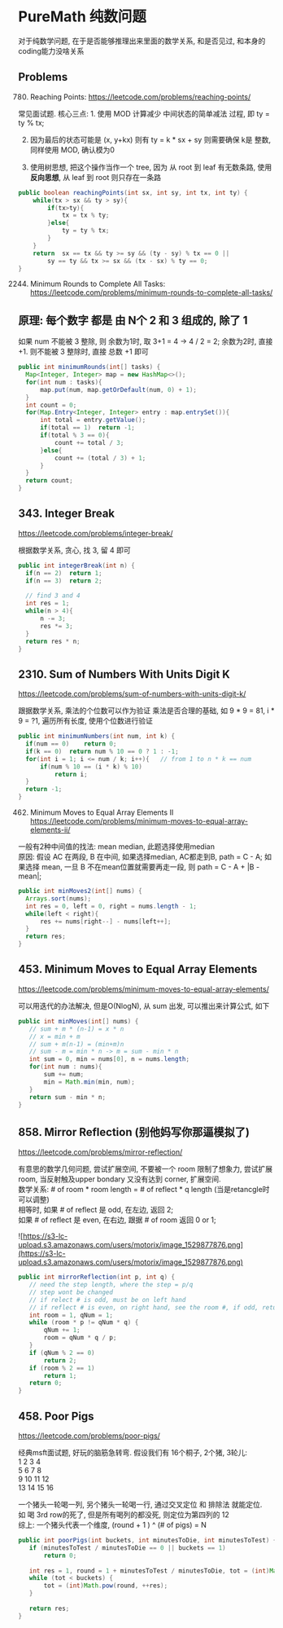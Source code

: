 # PureMath 纯数问题
对于纯数学问题, 在于是否能够推理出来里面的数学关系, 和是否见过, 和本身的coding能力没啥关系

## Problems

780. Reaching Points: https://leetcode.com/problems/reaching-points/

常见面试题. 核心三点: 1. 使用 MOD 计算减少 中间状态的简单减法 过程, 即 ty = ty % tx;

2. 因为最后的状态可能是 (x, y+kx) 则有 ty = k * sx + sy 则需要确保 k是 整数, 同样使用 MOD, 确认模为0

3. 使用树思想, 把这个操作当作一个 tree, 因为 从 root 到 leaf 有无数条路, 使用**反向思想**, 从 leaf 到 root 则只存在一条路

```java
public boolean reachingPoints(int sx, int sy, int tx, int ty) {
    while(tx > sx && ty > sy){
        if(tx>ty){
            tx = tx % ty;   
        }else{
            ty = ty % tx;
        }
    }
    return  sx == tx && ty >= sy && (ty - sy) % tx == 0 ||
        sy == ty && tx >= sx && (tx - sx) % ty == 0;
}
```

2244. Minimum Rounds to Complete All Tasks: https://leetcode.com/problems/minimum-rounds-to-complete-all-tasks/

## 原理: 每个数字 都是 由 N个 2 和 3 组成的, 除了 1

如果 num 不能被 3 整除, 则 余数为1时, 取 3+1 = 4 -> 4 / 2 = 2; 余数为2时, 直接 +1. 则不能被 3 整除时, 直接 总数 +1 即可

```java
public int minimumRounds(int[] tasks) {
  Map<Integer, Integer> map = new HashMap<>();
  for(int num : tasks){
      map.put(num, map.getOrDefault(num, 0) + 1);
  }
  int count = 0;
  for(Map.Entry<Integer, Integer> entry : map.entrySet()){
      int total = entry.getValue();
      if(total == 1)  return -1;
      if(total % 3 == 0){
          count += total / 3;
      }else{
          count += (total / 3) + 1;
      }
  }
  return count;
}
```

## 343. Integer Break
https://leetcode.com/problems/integer-break/

根据数学关系, 贪心, 找 3, 留 4 即可
```java
public int integerBreak(int n) {
  if(n == 2)  return 1;
  if(n == 3)  return 2;
  
  // find 3 and 4
  int res = 1;
  while(n > 4){
      n -= 3;
      res *= 3;
  }
  return res * n;
}
```

## 2310. Sum of Numbers With Units Digit K
https://leetcode.com/problems/sum-of-numbers-with-units-digit-k/

跟据数学关系, 乘法的个位数可以作为验证 乘法是否合理的基础, 如 9 * 9 = 81, i * 9 = ?1, 遍历所有长度, 使用个位数进行验证

```java
public int minimumNumbers(int num, int k) {
  if(num == 0)    return 0;
  if(k == 0)  return num % 10 == 0 ? 1 : -1;
  for(int i = 1; i <= num / k; i++){   // from 1 to n * k == num
      if(num % 10 == (i * k) % 10)
          return i;
  }
  return -1;
}
```

462. Minimum Moves to Equal Array Elements II
https://leetcode.com/problems/minimum-moves-to-equal-array-elements-ii/

一般有2种中间值的找法: mean median, 此题选择使用median    
原因: 假设 AC 在两段, B 在中间, 如果选择median, AC都走到B, path = C - A; 如果选择 mean, 一旦 B 不在mean位置就需要再走一段, 则 path = C - A + |B - mean|;

```java
public int minMoves2(int[] nums) {
  Arrays.sort(nums);
  int res = 0, left = 0, right = nums.length - 1;
  while(left < right){
      res += nums[right--] - nums[left++];
  }
  return res;
}
```

## 453. Minimum Moves to Equal Array Elements
https://leetcode.com/problems/minimum-moves-to-equal-array-elements/

可以用迭代的办法解决, 但是O(NlogN), 从 sum 出发, 可以推出来计算公式, 如下

```java
public int minMoves(int[] nums) {
   // sum + m * (n-1) = x * n
   // x = min + m
   // sum + m(n-1) = (min+m)n
   // sum - m = min * n -> m = sum - min * n
   int sum = 0, min = nums[0], n = nums.length;
   for(int num : nums){
       sum += num;
       min = Math.min(min, num);
   }
   return sum - min * n;
}
```

## 858. Mirror Reflection (别他妈写你那逼模拟了)
https://leetcode.com/problems/mirror-reflection/

有意思的数学几何问题, 尝试扩展空间, 不要被一个 room 限制了想象力, 尝试扩展 room, 当反射触及upper bondary 又没有达到 corner, 扩展空间.     
数学关系: # of room * room length = # of reflect * q length (当是retancgle时可以调整)    
相等时, 如果 # of reflect 是 odd, 在左边, 返回 2;      
如果 # of reflect 是 even, 在右边, 跟据 # of room 返回 0 or 1;     

![https://s3-lc-upload.s3.amazonaws.com/users/motorix/image_1529877876.png](https://s3-lc-upload.s3.amazonaws.com/users/motorix/image_1529877876.png)

```java
public int mirrorReflection(int p, int q) {
   // need the step length, where the step = p/q
   // step wont be changed
   // if relect # is odd, must be on left hand
   // if reflect # is even, on right hand, see the room #, if odd, returnr 1
   int room = 1, qNum = 1;
   while (room * p != qNum * q) {
       qNum += 1;
       room = qNum * q / p; 
   }
   if (qNum % 2 == 0)
       return 2;
   if (room % 2 == 1)
       return 1;
   return 0;
}
```

## 458. Poor Pigs
https://leetcode.com/problems/poor-pigs/

经典msft面试题, 好玩的脑筋急转弯. 假设我们有 16个桐子, 2个猪, 3轮儿:    
1 2 3 4    
5 6 7 8    
9 10 11 12   
13 14 15 16     

一个猪头一轮喝一列, 另个猪头一轮喝一行, 通过交叉定位 和 排除法 就能定位.    
如 喝 3rd row的死了, 但是所有喝列的都没死, 则定位为第四列的 12    
综上: 一个猪头代表一个维度, (round + 1 ) ^ (# of pigs) = N

```java
public int poorPigs(int buckets, int minutesToDie, int minutesToTest) {
   if (minutesToTest / minutesToDie == 0 || buckets == 1)
       return 0;
   
   int res = 1, round = 1 + minutesToTest / minutesToDie, tot = (int)Math.pow(round, res);
   while (tot < buckets) {
       tot = (int)Math.pow(round, ++res);
   }
   
   return res;
}
```